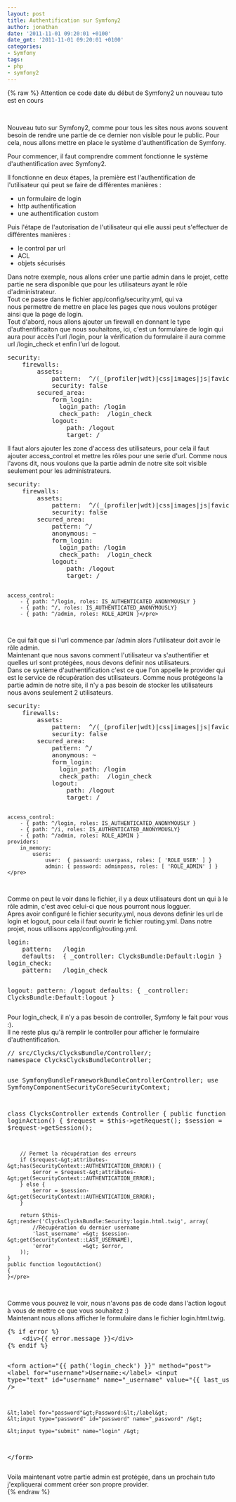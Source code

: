 ```yaml
---
layout: post
title: Authentification sur Symfony2
author: jonathan
date: '2011-11-01 09:20:01 +0100'
date_gmt: '2011-11-01 09:20:01 +0100'
categories:
- Symfony
tags:
- php
- symfony2
---
```

{% raw %}
Attention ce code date du début de Symfony2 un nouveau tuto est en cours

&nbsp;

Nouveau tuto sur Symfony2, comme pour tous les sites nous avons souvent besoin de rendre une partie de ce dernier non visible pour le public. Pour cela, nous allons mettre en place le système d'authentification de Symfony.

<!--more-->Pour commencer, il faut comprendre comment fonctionne le système d'authentification avec Symfony2.

Il fonctionne en deux étapes, la première est l'authentification de l'utilisateur qui peut se faire de différentes manières :

<ul>
<li>un formulaire de login</li>
<li>http authentification</li>
<li>une authentification custom</li>
</ul>
<div>Puis l'étape de l'autorisation de l'utilisateur qui elle aussi peut s'effectuer de différentes manières :</div>
<div>
<ul>
<li>le control par url</li>
<li>ACL</li>
<li>objets sécurisés</li>
</ul>
</div>
<div>Dans notre exemple, nous allons créer une partie admin dans le projet, cette partie ne sera disponible que pour les utilisateurs ayant le rôle d'administrateur.</div>
<div>Tout ce passe dans le fichier app/config/security.yml, qui va nous permettre de mettre en place les pages que nous voulons protéger ainsi que la page de login.</div>
<div>Tout d'abord, nous allons ajouter un firewall en donnant le type d'authentificaiton que nous souhaitons, ici, c'est un formulaire de login qui aura pour accès l'url /login, pour la vérification du formulaire il aura comme url /login_check et enfin l'url de logout.</div>
<div>
<pre class="brush: xml; gutter: true">security:
    firewalls:
        assets:
            pattern:  ^/(_(profiler|wdt)|css|images|js|favicon.ico)/
            security: false
        secured_area:
            form_login:
              login_path: /login
              check_path:  /login_check
            logout:
                path: /logout
                target: /</pre>
</div>
<div>Il faut alors ajouter les zone d'access des utilisateurs, pour cela il faut ajouter access_control et mettre les rôles pour une serie d'url. Comme nous l'avons dit, nous voulons que la partie admin de notre site soit visible seulement pour les administrateurs.</div>
<div>
<pre class="brush: xml; gutter: false">security:
    firewalls:
        assets:
            pattern:  ^/(_(profiler|wdt)|css|images|js|favicon.ico)/
            security: false
        secured_area:
            pattern: ^/
            anonymous: ~
            form_login:
              login_path: /login
              check_path:  /login_check
            logout:
                path: /logout
                target: /

    access_control:
        - { path: ^/login, roles: IS_AUTHENTICATED_ANONYMOUSLY }
        - { path: ^/, roles: IS_AUTHENTICATED_ANONYMOUSLY}
        - { path: ^/admin, roles: ROLE_ADMIN }</pre>
</div>
<div>Ce qui fait que si l'url commence par /admin alors l'utilisateur doit avoir le rôle admin.</div>
<div>Maintenant que nous savons comment l'utilisateur va s'authentifier et quelles url sont protégées, nous devons definir nos utilisateurs.</div>
<div>Dans ce système d'authentification c'est ce que l'on appelle le provider qui est le service de récupération des utilisateurs. Comme nous protégeons la partie admin de notre site, il n'y a pas besoin de stocker les utilisateurs nous avons seulement 2 utilisateurs.</div>
<div>
<pre class="brush: xml; gutter: false">security:
    firewalls:
        assets:
            pattern:  ^/(_(profiler|wdt)|css|images|js|favicon.ico)/
            security: false
        secured_area:
            pattern: ^/
            anonymous: ~
            form_login:
              login_path: /login
              check_path:  /login_check
            logout:
                path: /logout
                target: /

    access_control:
        - { path: ^/login, roles: IS_AUTHENTICATED_ANONYMOUSLY }
        - { path: ^/i, roles: IS_AUTHENTICATED_ANONYMOUSLY}
        - { path: ^/admin, roles: ROLE_ADMIN }
    providers:
        in_memory:
            users:
                user:  { password: userpass, roles: [ 'ROLE_USER' ] }
                admin: { password: adminpass, roles: [ 'ROLE_ADMIN' ] }</pre>
</div>
<div>Comme on peut le voir dans le fichier, il y a deux utilisateurs dont un qui à le rôle admin, c'est avec celui-ci que nous pourront nous logguer.</div>
<div>Apres avoir configuré le fichier security.yml, nous devons definir les url de login et logout, pour cela il faut ouvrir le fichier routing.yml. Dans notre projet, nous utilisons app/config/routing.yml.</div>
<div>
<pre class="brush: xml; gutter: true">login:
    pattern:   /login
    defaults:  { _controller: ClycksBundle:Default:login }
login_check:
    pattern:   /login_check

logout:
    pattern: /logout
    defaults:  { _controller: ClycksBundle:Default:logout }</pre>
</div>
<div>Pour login_check, il n'y a pas besoin de controller, Symfony le fait pour vous :).</div>
<div>Il ne reste plus qu'à remplir le controller pour afficher le formulaire d'authentification.</div>
<div>
<pre class="lang:php decode:true brush: php; gutter: true">// src/Clycks/ClycksBundle/Controller/;
namespace ClycksClycksBundleController;

use SymfonyBundleFrameworkBundleControllerController;
use SymfonyComponentSecurityCoreSecurityContext;

class ClycksController extends Controller
{
    public function loginAction()
    {
        $request = $this-&gt;getRequest();
        $session = $request-&gt;getSession();

        // Permet la récupération des erreurs
        if ($request-&gt;attributes-&gt;has(SecurityContext::AUTHENTICATION_ERROR)) {
            $error = $request-&gt;attributes-&gt;get(SecurityContext::AUTHENTICATION_ERROR);
        } else {
            $error = $session-&gt;get(SecurityContext::AUTHENTICATION_ERROR);
        }

        return $this-&gt;render('ClycksClycksBundle:Security:login.html.twig', array(
            //Récupération du dernier username
            'last_username' =&gt; $session-&gt;get(SecurityContext::LAST_USERNAME),
            'error'         =&gt; $error,
        ));
    }
    public function logoutAction()
    {
    }</pre>
</div>
<div>Comme vous pouvez le voir, nous n'avons pas de code dans l'action logout à vous de mettre ce que vous souhaitez :)</div>
<div>Maintenant nous allons afficher le formulaire dans le fichier login.html.twig.</div>
<div>
<pre class="lang:php decode:true brush: html; gutter: false ">{% if error %}
    &lt;div&gt;{{ error.message }}&lt;/div&gt;
{% endif %}

&lt;form action="{{ path('login_check') }}" method="post"&gt;
    &lt;label for="username"&gt;Username:&lt;/label&gt;
    &lt;input type="text" id="username" name="_username" value="{{ last_username }}" /&gt;

    &lt;label for="password"&gt;Password:&lt;/label&gt;
    &lt;input type="password" id="password" name="_password" /&gt;

    &lt;input type="submit" name="login" /&gt;
&lt;/form&gt;</pre>
</div>
<div>
Voila maintenant votre partie admin est protégée, dans un prochain tuto j'expliquerai comment créer son propre provider.

</div>
{% endraw %}
